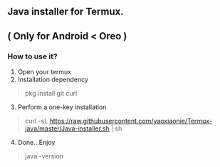 ## Java installer for Termux.
## ( Only for Android < Oreo )
### How to use it?
1. Open your termux
2. Installation dependency
> pkg install git curl
3. Perform a one-key installation
> curl -sL https://raw.githubusercontent.com/yaoxiaonie/Termux-java/master/Java-installer.sh | sh
4. Done...Enjoy 
> java -version
